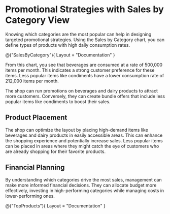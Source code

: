 # Promotional Strategies with Sales by Category View

Knowing which categories are the most popular can help in designing targeted promotional strategies. Using the Sales by Category chart, you can define types of products with high daily consumption rates.

@("SalesByCategory"){ Layout = "Documentation" }

From this chart, you see that beverages are consumed at a rate of 500,000 items per month. This indicates a strong customer preference for these items. Less popular items like condiments have a lower consumption rate of 212,000 items per month.

The shop can run promotions on beverages and dairy products to attract more customers. Conversely, they can create bundle offers that include less popular items like condiments to boost their sales.

## Product Placement
The shop can optimize the layout by placing high-demand items like beverages and dairy products in easily accessible areas. This can enhance the shopping experience and potentially increase sales. Less popular items can be placed in areas where they might catch the eye of customers who are already shopping for their favorite products.

## Financial Planning
By understanding which categories drive the most sales, management can make more informed financial decisions. They can allocate budget more effectively, investing in high-performing categories while managing costs in lower-performing ones.

@("TopProducts"){ Layout = "Documentation" }